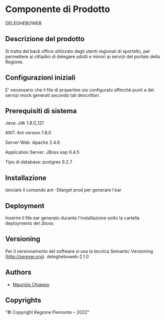 # Componente di Prodotto

DELEGHEBOWEB

## Descrizione del prodotto

Si tratta del back office utilizzato dagli utenti regionali di sportello, per permettere ai cittadini di 
delegare adulti e minori ai servizi del portale della Regione.

## Configurazioni iniziali

E' necessario che il file di properties sia configurato affinchè punti a dei servizi mock generati secondo tali descrittori.

## Prerequisiti di sistema

Java: Jdk 1.8.0_121

ANT: Ant version 1.8.0

Server Web: Apache 2.4.6

Application Server: JBoss eap 6.4.5

Tipo di database: postgres 9.2.7 

## Installazione

lanciare il comando ant -Dtarget prod per generare l'ear

## Deployment

Inserire il file ear generato durante l'installazione sotto la cartella deployments del Jboss

## Versioning

Per il versionamento del software si usa la tecnica Semantic Versioning (http://semver.org).
delegheboweb-2.1.0

## Authors

* [Maurizio Chiappo](https://github.com/maurizio-chiappo)

## Copyrights

“© Copyright Regione Piemonte – 2022”